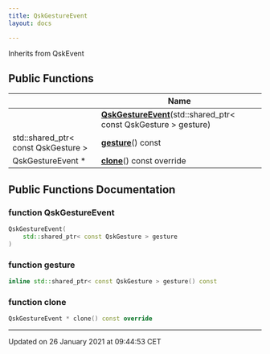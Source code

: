 ```yaml
---
title: QskGestureEvent
layout: docs

---
```





Inherits from QskEvent

## Public Functions

|                | Name           |
| -------------- | -------------- |
| | **[QskGestureEvent](/docs/classes/class_qsk_gesture_event/#function-qskgestureevent)**(std::shared_ptr< const QskGesture > gesture) |
| std::shared_ptr< const QskGesture > | **[gesture](/docs/classes/class_qsk_gesture_event/#function-gesture)**() const |
| QskGestureEvent * | **[clone](/docs/classes/class_qsk_gesture_event/#function-clone)**() const override |

## Public Functions Documentation

### function QskGestureEvent

```cpp
QskGestureEvent(
    std::shared_ptr< const QskGesture > gesture
)
```


### function gesture

```cpp
inline std::shared_ptr< const QskGesture > gesture() const
```


### function clone

```cpp
QskGestureEvent * clone() const override
```


-------------------------------

Updated on 26 January 2021 at 09:44:53 CET